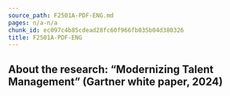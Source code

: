 ```yaml
---
source_path: F2501A-PDF-ENG.md
pages: n/a-n/a
chunk_id: ec097c4b85cdead28fc60f966fb035b04d380326
title: F2501A-PDF-ENG
---
```

## About the research: “Modernizing Talent Management” (Gartner white paper, 2024)
